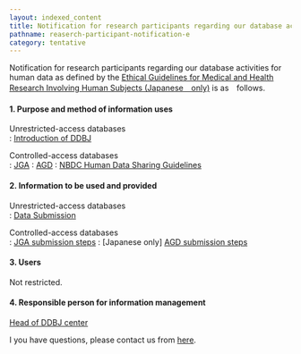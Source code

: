 ```yaml
---
layout: indexed_content
title: Notification for research participants regarding our database activities for human data
pathname: reaserch-participant-notification-e
category: tentative
---
```


Notification for research participants regarding our database activities
for human data as defined by the [Ethical Guidelines for Medical and
Health Research Involving Human Subjects (Japanese　only)](http://www.lifescience.mext.go.jp/bioethics/ekigaku.html) is as　follows.

#### 1. Purpose and method of information uses

Unrestricted-access databases  
: [Introduction of DDBJ](aboutus-e.html#mission)

Controlled-access databases  
: [JGA](/jga/index-e.html)
: [AGD](/agd/index-e.html)
: [NBDC Human Data Sharing Guidelines](https://humandbs.biosciencedbc.jp/en/guidelines/data-sharing-guidelines)

#### 2. Information to be used and provided

Unrestricted-access databases  
: [Data Submission](/submission-e.html)

Controlled-access databases  
: [JGA submission steps](/jga/substep-e.html)
: [Japanese only] [AGD submission steps](/agd/substep.html)

#### 3. Users

Not restricted.

#### 4. Responsible person for information management

[Head of DDBJ center](staff-e.html)

I you have questions, please contact us from [here](contact-e.html).
